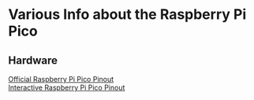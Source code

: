 # Various Info about the Raspberry Pi Pico  
## Hardware
[Official Raspberry Pi Pico Pinout](https://datasheets.raspberrypi.com/pico/Pico-R3-A4-Pinout.pdf)  
[Interactive Raspberry Pi Pico Pinout](https://pico.pinout.xyz/)